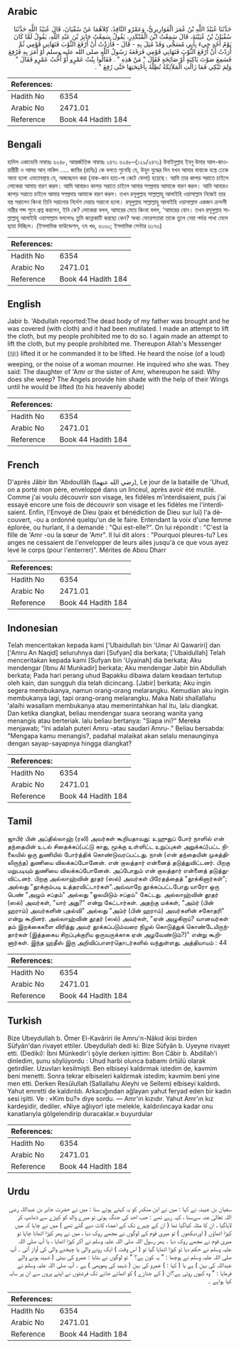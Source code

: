## Arabic


<div dir="rtl" lang="ar" style={{fontSize:'larger',backgroundColor:'#f8f9fa',padding:20}}>
حَدَّثَنَا عُبَيْدُ اللَّهِ بْنُ عُمَرَ الْقَوَارِيرِيُّ، وَعَمْرٌو النَّاقِدُ، كِلاَهُمَا عَنْ سُفْيَانَ، قَالَ عُبَيْدُ اللَّهِ حَدَّثَنَا سُفْيَانُ بْنُ عُيَيْنَةَ، قَالَ سَمِعْتُ ابْنَ الْمُنْكَدِرِ، يَقُولُ سَمِعْتُ جَابِرَ بْنَ عَبْدِ اللَّهِ، يَقُولُ لَمَّا كَانَ يَوْمُ أُحُدٍ جِيءَ بِأَبِي مُسَجًّى وَقَدْ مُثِلَ بِهِ - قَالَ - فَأَرَدْتُ أَنْ أَرْفَعَ الثَّوْبَ فَنَهَانِي قَوْمِي ثُمَّ أَرَدْتُ أَنْ أَرْفَعَ الثَّوْبَ فَنَهَانِي قَوْمِي فَرَفَعَهُ رَسُولُ اللَّهِ صلى الله عليه وسلم أَوْ أَمَرَ بِهِ فَرُفِعَ فَسَمِعَ صَوْتَ بَاكِيَةٍ أَوْ صَائِحَةٍ فَقَالَ ‏"‏ مَنْ هَذِهِ ‏"‏ ‏.‏ فَقَالُوا بِنْتُ عَمْرٍو أَوْ أُخْتُ عَمْرٍو فَقَالَ ‏"‏ وَلِمَ تَبْكِي فَمَا زَالَتِ الْمَلاَئِكَةُ تُظِلُّهُ بِأَجْنِحَتِهَا حَتَّى رُفِعَ ‏"‏ ‏.‏
</div>
<div style={{backgroundColor:'#f8f9fa',padding:20, marginBottom: 10}}><table> <thead> <tr> <th>References:</th> <th></th> </tr> </thead> <tbody><tr><td>Hadith No</td><td>6354</td></tr><tr><td>Arabic No</td><td>2471.01</td></tr><tr><td>Reference</td><td>Book 44 Hadith 184</td></tr></tbody></table></div>

## Bengali


<div dir="ltr" lang="bn" style={{fontSize:'larger',backgroundColor:'#f8f9fa',padding:20}}>
হাদিস একাডেমি নাম্বারঃ ৬২৪৮, আন্তর্জাতিক নাম্বারঃ ২৪৭১ ৬২৪৮–(১২৯/২৪৭১) উবাইদুল্লাহ ইবনু উমার আল-কাওয়ারীরী ও আমর আন্‌ নাকিদ ..... জাবির (রাযিঃ) কে বলতে শুনেছি যে, উহুদ যুদ্ধের দিন যখন আমার বাবাকে বস্ত্রে ঢেকে আনা হলো এমতাবস্থায় যে, অঙ্গচ্ছেদন করা (নাক-কান হাত-পা কেটে ফেলা) হয়েছে। আমি তার কাপড় সরাতে চাইলে লোকেরা আমায় বারণ করল। আমি আবারও কাপড় সরাতে চাইলে আমার সম্প্রদায় আমাকে বারণ করল। আমি আবারও কাপড় সরাতে চাইলে আমার সম্প্রদায় আমাকে বারণ করল। তখন রসূলুল্লাহ সাল্লাল্লাহু আলাইহি ওয়াসাল্লাম নিজেই তার বস্ত্র সরালেন কিংবা তিনি সরানোর নির্দেশ দেয়ায় সরানো হলো। রসূলুল্লাহ সাল্লাল্লাহু আলাইহি ওয়াসাল্লাম একজন ক্রন্দসী নারীর শব্দ শুনে প্রশ্ন করলেন, ইনি কে? লোকেরা বলল, আমরের মেয়ে কিংবা বলল, 'আমরের বোন। তখন রসূলুল্লাহ সাল্লাল্লাহু আলাইহি ওয়াসাল্লাম বললেনঃ তুমি কান্নাকাটি করছো কেন? অথচ ফেরেশতারা তাকে তুলে নেয়া পর্যন্ত পাখা মেলে ছায়া দিচ্ছিল। (ইসলামিক ফাউন্ডেশন, ৭ম খণ্ড, ৬১৩০; ইসলামিক সেন্টার ৬১৭৩)
</div>
<div style={{backgroundColor:'#f8f9fa',padding:20, marginBottom: 10}}><table> <thead> <tr> <th>References:</th> <th></th> </tr> </thead> <tbody><tr><td>Hadith No</td><td>6354</td></tr><tr><td>Arabic No</td><td>2471.01</td></tr><tr><td>Reference</td><td>Book 44 Hadith 184</td></tr></tbody></table></div>

## English


<div dir="ltr" lang="en" style={{fontSize:'larger',backgroundColor:'#f8f9fa',padding:20}}>
Jabir b. 'Abdullah reported:The dead body of my father was brought and he was covered (with cloth) and it had been mutilated. I made an attempt to lift the cloth, but my people prohibited me to do so. I again made an attempt to lift the cloth, but my people prohibited me. Thereupon Allah's Messenger (ﷺ) lifted it or he commanded it to be lifted. He heard the noise (of a loud) weeping, or the noise of a woman mourner. He inquired who she was. They said: The daughter of 'Amr or the sister of Amr, whereupon he said: Why does she weep? The Angels provide him shade with the help of their Wings until he would be lifted (to his heavenly abode)
</div>
<div style={{backgroundColor:'#f8f9fa',padding:20, marginBottom: 10}}><table> <thead> <tr> <th>References:</th> <th></th> </tr> </thead> <tbody><tr><td>Hadith No</td><td>6354</td></tr><tr><td>Arabic No</td><td>2471.01</td></tr><tr><td>Reference</td><td>Book 44 Hadith 184</td></tr></tbody></table></div>

## French


<div dir="ltr" lang="fr" style={{fontSize:'larger',backgroundColor:'#f8f9fa',padding:20}}>
D'après Jâbir Ibn 'Abdoullâh (رضي الله عنهما), Le jour de la bataille de 'Uhud, on a porté mon père, enveloppé dans un linceul, après avoir été mutilé. Comme j'ai voulu découvrir son visage, les fidèles m'interdisaient, puis j'ai essayé encore une fois de découvrir son visage et les fidèles me l'interdisaient. Enfin, l'Envoyé de Dieu (paix et bénédiction de Dieu sur lui) l'a découvert, -ou a ordonné quelqu'un de le faire. Entendant la voix d'une femme éplorée, ou hurlant, il a demandé : "Qui est-elle?". On lui répondit : "C'est la fille de 'Amr -ou la sœur de 'Amr". Il lui dit alors : "Pourquoi pleures-tu? Les anges ne cessaient de l'envelopper de leurs ailes jusqu'à ce que vous ayez levé le corps (pour l'enterrer)". Mérites de Abou Dharr
</div>
<div style={{backgroundColor:'#f8f9fa',padding:20, marginBottom: 10}}><table> <thead> <tr> <th>References:</th> <th></th> </tr> </thead> <tbody><tr><td>Hadith No</td><td>6354</td></tr><tr><td>Arabic No</td><td>2471.01</td></tr><tr><td>Reference</td><td>Book 44 Hadith 184</td></tr></tbody></table></div>

## Indonesian


<div dir="ltr" lang="id" style={{fontSize:'larger',backgroundColor:'#f8f9fa',padding:20}}>
Telah menceritakan kepada kami ['Ubaidullah bin 'Umar Al Qawariri] dan ['Amru An Naqid] seluruhnya dari [Sufyan] dia berkata; ['Ubaidullah] Telah menceritakan kepada kami [Sufyan bin 'Uyainah] dia berkata; Aku mendengar [Ibnu Al Munkadir] berkata; Aku mendengar Jabir bin Abdullah berkata; Pada hari perang uhud Bapakku dibawa dalam keadaan tertutup oleh kain, dan sungguh dia telah dicincang. [Jabir] berkata; Aku ingin segera membukanya, namun orang-orang melarangku. Kemudian aku ingin membukanya lagi, tapi orang-orang melarangku. Maka Nabi shallallahu 'alaihi wasallam membukanya atau memerintahkan hal itu, lalu diangkat. Dan ketika diangkat, beliau mendengar suara seorang wanita yang menangis atau berteriak. lalu beliau bertanya: "Siapa ini?" Mereka menjawab; "Ini adalah puteri Amru -atau saudari Amru-." Beliau bersabda: "Mengapa kamu menangis?, padahal malaikat akan selalu menaunginya dengan sayap-sayapnya hingga diangkat?
</div>
<div style={{backgroundColor:'#f8f9fa',padding:20, marginBottom: 10}}><table> <thead> <tr> <th>References:</th> <th></th> </tr> </thead> <tbody><tr><td>Hadith No</td><td>6354</td></tr><tr><td>Arabic No</td><td>2471.01</td></tr><tr><td>Reference</td><td>Book 44 Hadith 184</td></tr></tbody></table></div>

## Tamil


<div dir="ltr" lang="ta" style={{fontSize:'larger',backgroundColor:'#f8f9fa',padding:20}}>
ஜாபிர் பின் அப்தில்லாஹ் (ரலி) அவர்கள் கூறியதாவது: உஹுதுப் போர் நாளில் என் தந்தையின் உடல் சிதைக்கப்(பட்டு காது, மூக்கு உள்ளிட்ட உறுப்புகள் அறுக்கப்)பட்ட நிலையில் ஒரு துணியில் போர்த்திக் கொண்டுவரப்பட்டது. நான் (என் தந்தையின் முகத்திலிருந்த) துணியை விலக்கப்போனேன். என் குலத்தார் என்னைத் தடுத்துவிட்டனர். பிறகு மறுபடியும் துணியை விலக்கப்போனேன். அப்போதும் என் குலத்தார் என்னைத் தடுத்துவிட்டனர். பிறகு அல்லாஹ்வின் தூதர் (ஸல்) அவர்கள் பிரேதத்தைத் "தூக்கினார்கள்"; அல்லது "தூக்கும்படி உத்தரவிட்டார்கள்".அவ்வாறே தூக்கப்பட்டபோது யாரோ ஒரு பெண் "அழும் சப்தம்" அல்லது "ஓலமிடும் சப்தம்" கேட்டது. அல்லாஹ்வின் தூதர் (ஸல்) அவர்கள், "யார் அது?" என்று கேட்டார்கள். அதற்கு மக்கள், "அம்ர் (பின் ஹராம்) அவர்களின் புதல்வி" அல்லது "அம்ர் (பின் ஹராம்) அவர்களின் சகோதரி" என்று கூறினர். அல்லாஹ்வின் தூதர் (ஸல்) அவர்கள், "ஏன் அழுகிறாய்? வானவர்கள் தம் இறக்கைகளை விரித்து அவர் தூக்கப்படும்வரை நிழல் கொடுத்துக் கொண்டேயிருந்தார்கள் (இத்தகைய சிறப்புக்குரிய ஒருவருக்காக ஏன் அழவேண்டும்?)" என்று கூறினார்கள். இந்த ஹதீஸ் இரு அறிவிப்பாளர்தொடர்களில் வந்துள்ளது. அத்தியாயம் : 44
</div>
<div style={{backgroundColor:'#f8f9fa',padding:20, marginBottom: 10}}><table> <thead> <tr> <th>References:</th> <th></th> </tr> </thead> <tbody><tr><td>Hadith No</td><td>6354</td></tr><tr><td>Arabic No</td><td>2471.01</td></tr><tr><td>Reference</td><td>Book 44 Hadith 184</td></tr></tbody></table></div>

## Turkish


<div dir="ltr" lang="tr" style={{fontSize:'larger',backgroundColor:'#f8f9fa',padding:20}}>
Bize Ubeydullah b. Ömer El-Kavâriri ile Amru'n-Nâkıd ikisi birden Süfyân'dan rivayet ettiler. Ubeydullah dedi ki: Bize Süfyân b. Uyeyne rivayet etti. (Dediki): İbni Münkedir'i şöyle derken işittim: Bon Câbir b. Abdillah'i dinledim, şunu söylüyordu : Uhud harbi olunca babamı örtülü olarak getirdiler. Uzuvları kesilmişti. Ben elbiseyi kaldırmak istedim de, kavmim beni menetti. Sonra tekrar elbiseleri kaldırmak istedim; kavmim beni yine men etti. Derken Resûlullah (Sallallahu Aleyhi ve Sellem) elbiseyi kaldırdı. Yahut emretti de kaldırıldı. Arkacığından ağlayan yahut feryad eden bir kadın sesi işitti. Ve : «Kim bu?» diye sordu. — Amr'ın kızıdır. Yahut Amr'ın kız kardeşidir, dediler. «Niye ağlıyor! işte melekle, kaldırılıncaya kadar onu kanatlarıyla gölgelendirip duracaklar.» buyurdular
</div>
<div style={{backgroundColor:'#f8f9fa',padding:20, marginBottom: 10}}><table> <thead> <tr> <th>References:</th> <th></th> </tr> </thead> <tbody><tr><td>Hadith No</td><td>6354</td></tr><tr><td>Arabic No</td><td>2471.01</td></tr><tr><td>Reference</td><td>Book 44 Hadith 184</td></tr></tbody></table></div>

## Urdu


<div dir="rtl" lang="ur" style={{fontSize:'larger',backgroundColor:'#f8f9fa',padding:20}}>
سفیان بن عیینہ نے کہا : میں نے ابن منکدر کو یہ کہتے ہوئے سنا : میں نے حضرت جابر بن عبداللہ رضی اللہ تعالیٰ عنہ سےسنا ، کہہ رہے تھے : جب احد کی جنگ ہوئی تو میرے والد کو کپڑے سے ڈھانپ کر لایاگیا ، ان کا مثلہ کیاگیا تھا ( ان کے چہرے تک کے اعضاء کاٹ دیے گئے تھے ) میں نے چاہا کہ میں کپڑا اٹھاؤں ( اوردیکھوں ) تو میری قوم کے لوگوں نے مجھے روک دیا ، میں نے پھر کپڑا اٹھانا چاہا تو میری قوم نے مجھے روک دیا ۔ پھر رسول اللہ صلی اللہ علیہ وسلم نے آکر کپڑا اٹھایا ، یا آپ صلی اللہ علیہ وسلم نے حکم دیا تو کپڑا اٹھایا گیا تو ( اس وقت ) ایک رونے والی یا چیخنے والی کی آواز آئی ۔ آپ صلی اللہ علیہ وسلم نے پوچھا : " یہ کون ہے؟ " تو لوگوں نے بتایا : عمرو کی بیٹی ( شہید ہونے والے عبداللہ کی بہن ) ہے یا ( کہا : ) عمرو کی بہن ( شہید کی پھوپھی ) ہے ۔ آپ صلی اللہ علیہ وسلم نے فرمایا : " وہ کیوں روتی ہے؟ان ( کے جنازے ) کو اٹھائے جانے تک فرشتوں نے اپنے پروں سے ان پر سایہ کیا ہواہے ۔
</div>
<div style={{backgroundColor:'#f8f9fa',padding:20, marginBottom: 10}}><table> <thead> <tr> <th>References:</th> <th></th> </tr> </thead> <tbody><tr><td>Hadith No</td><td>6354</td></tr><tr><td>Arabic No</td><td>2471.01</td></tr><tr><td>Reference</td><td>Book 44 Hadith 184</td></tr></tbody></table></div>